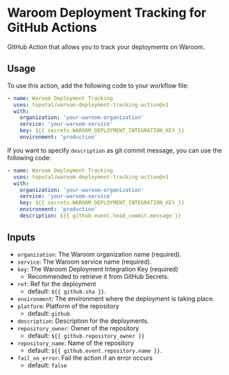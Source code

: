 # Waroom Deployment Tracking for GitHub Actions

GitHub Action that allows you to track your deployments on Waroom.

## Usage

To use this action, add the following code to your workflow file:

```yaml
- name: Waroom Deployment Tracking
  uses: topotal/waroom-deployment-tracking-action@v1
  with:
    organization: 'your-waroom-organization'
    service: 'your-waroom-service'
    key: ${{ secrets.WAROOM_DEPLOYMENT_INTEGRATION_KEY }}
    environment: 'production'
```

If you want to specify `description` as git commit message,
you can use the following code:

```yaml
- name: Waroom Deployment Tracking
  uses: topotal/waroom-deployment-tracking-action@v1
  with:
    organization: 'your-waroom-organization'
    service: 'your-waroom-service'
    key: ${{ secrets.WAROOM_DEPLOYMENT_INTEGRATION_KEY }}
    environment: 'production'
    description: ${{ github.event.head_commit.message }}
```

## Inputs

- `organization`: The Waroom organization name (required).
- `service`: The Waroom service name (required).
- `key`: The Waroom Deployment Integration Key (required)
  - Recommended to retrieve it from GitHub Secrets.
- `ref`: Ref for the deployment
  - default: `${{ github.sha }}`.
- `environment`: The environment where the deployment is taking place.
- `platform`: Platform of the repository
  - default: `github`
- `description`: Description for the deployments.
- `repository_owner`: Owner of the repository
  - default: `${{ github.repository_owner }}`
- `repository_name`: Name of the repository
  - default: `${{ github.event.repository.name }}`.
- `fail_on_error`: Fail the action if an error occurs
  - default: `false`
